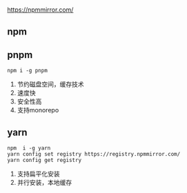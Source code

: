 # 

https://npmmirror.com/

## npm



## pnpm

`npm i -g pnpm`

1. 节约磁盘空间，缓存技术
2. 速度快
3. 安全性高
4. 支持monorepo

## yarn

```shell
npm  i -g yarn
yarn config set registry https://registry.npmmirror.com/
yarn config get registry
```



1. 支持扁平化安装
2. 并行安装，本地缓存
